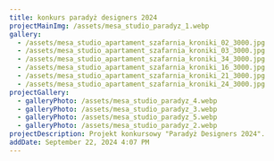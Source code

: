 ```yaml
---
title: konkurs paradyż designers 2024
projectMainImg: /assets/mesa_studio_paradyz_1.webp
gallery:
  - /assets/mesa_studio_apartament_szafarnia_kroniki_02_3000.jpg
  - /assets/mesa_studio_apartament_szafarnia_kroniki_03_3000.jpg
  - /assets/mesa_studio_apartament_szafarnia_kroniki_34_3000.jpg
  - /assets/mesa_studio_apartament_szafarnia_kroniki_16_3000.jpg
  - /assets/mesa_studio_apartament_szafarnia_kroniki_21_3000.jpg
  - /assets/mesa_studio_apartament_szafarnia_kroniki_24_3000.jpg
projectGallery:
  - galleryPhoto: /assets/mesa_studio_paradyz_4.webp
  - galleryPhoto: /assets/mesa_studio_paradyz_3.webp
  - galleryPhoto: /assets/mesa_studio_paradyz_5.webp
  - galleryPhoto: /assets/mesa_studio_paradyz_2.webp
projectDescription: Projekt konkursowy "Paradyż Designers 2024".
addDate: September 22, 2024 4:07 PM
---
```

